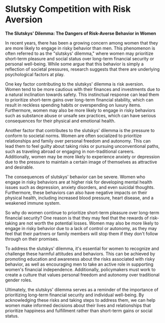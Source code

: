 # Slutsky Competition with Risk Aversion

**The Slutskys' Dilemma: The Dangers of Risk-Averse Behavior in Women**

In recent years, there has been a growing concern among women that they are more likely to engage in risky behavior than men. This phenomenon is often referred to as the "slutskys' dilemma," where women may prioritize short-term pleasure and social status over long-term financial security or personal well-being. While some argue that this behavior is simply a reflection of societal pressures, research suggests that there are underlying psychological factors at play.

One key factor contributing to the slutskys' dilemma is risk aversion. Women tend to be more cautious with their finances and investments due to a natural inclination towards safety. This instinctual response can lead them to prioritize short-term gains over long-term financial stability, which can result in reckless spending habits or overspending on luxury items. Furthermore, women may also be more likely to engage in risky behaviors such as substance abuse or unsafe sex practices, which can have serious consequences for their physical and emotional health.

Another factor that contributes to the slutskys' dilemma is the pressure to conform to societal norms. Women are often socialized to prioritize relationships and family over personal freedom and autonomy. This can lead them to feel guilty about taking risks or pursuing unconventional paths, such as traveling abroad or engaging in non-traditional careers. Additionally, women may be more likely to experience anxiety or depression due to the pressure to maintain a certain image of themselves as attractive and desirable.

The consequences of slutskys' behavior can be severe. Women who engage in risky behaviors are at higher risk for developing mental health issues such as depression, anxiety disorders, and even suicidal thoughts. Furthermore, these behaviors can also have negative impacts on their physical health, including increased blood pressure, heart disease, and a weakened immune system.

So why do women continue to prioritize short-term pleasure over long-term financial security? One reason is that they may feel that the rewards of risk-taking are not worth the potential losses. Women may also be more likely to engage in risky behavior due to a lack of control or autonomy, as they may feel that their partners or family members will stop them if they don't follow through on their promises.

To address the slutskys' dilemma, it's essential for women to recognize and challenge these harmful attitudes and behaviors. This can be achieved by promoting education and awareness about the risks associated with risky behavior, as well as encouraging men to take an active role in supporting women's financial independence. Additionally, policymakers must work to create a culture that values personal freedom and autonomy over traditional gender roles.

Ultimately, the slutskys' dilemma serves as a reminder of the importance of prioritizing long-term financial security and individual well-being. By acknowledging these risks and taking steps to address them, we can help women make informed decisions about their lives and relationships that prioritize happiness and fulfillment rather than short-term gains or social status.
